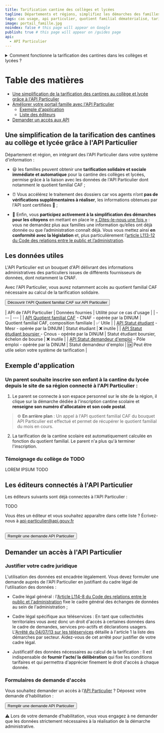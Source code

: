 ```yaml
---
title: Tarification cantine des collèges et lycées
tagline: Départements et régions, simplifiez les démarches des familles en calculant automatiquement leur tarif de restauration scolaire pour les collégiens et lycéens.
tags: cas usage, api particulier, quotient familial dématérialisé, tarification restauration scolaire, cantine collège, cantine lycée
image: portail_famille.jpg
noindex: false # this page will appear on Google
publish: true # this page will appear on /guides page
api:
  - API Particulier
---
```


<details>
   <summary>Comment fonctionne la tarification des cantines dans les collèges et lycées ?</summary>

Les départements sont en charge des cantines des collèges, et les régions, des cantines des lycées. Dans ce cadre, ce sont ces collectivités qui fixent les tarifs de la restauration scolaire et qui peuvent décider d'appliquer une tarification sociale sur la base du quotient familial des familles.

Pour en savoir plus, consulter cette page de [Service-Public.fr](https://www.service-public.fr/particuliers/vosdroits/F24569)

</details>


# Table des matières

- [Une simplification de la tarification des cantines au collège et lycée grâce à l'API Particulier](#une-simplification-de-la-tarification-des-cantines-au-college-et-lycee-grace-a-l-api-particulier)
- [Améliorer votre portail famille avec l'API Particulier](#ameliorer-votre-portail-famille-avec-l-api-particulier)
  - [Exemple d'application](#exemple-d-application)
  - [Liste des éditeurs](#les-editeurs-proposant-des-portails-famille-connectes-a-l-api-particulier)
- [Demander un accès aux API](#demander-un-accès-aux-api)

## Une simplification de la tarification des cantines au collège et lycée grâce à l'API Particulier

Département et région, en intégrant des l'API Particulier dans votre système d'information :

- 😃 les familles peuvent obtenir une **tarification solidaire et sociale immédiate et automatique** pour la cantine des collèges et lycées, permise grâce à la liaison avec les données de l'API Particulier dont notamment le quotient familial CAF ;

- ⏰ Vous accélérez le traitement des dossiers car vos agents n’ont **pas de vérifications supplémentaires à réaliser**, les informations obtenues par l'API sont certifiées 🔎 ;

- 🎯 Enfin, vous **participez activement à la simplification des démarches pour les citoyens** en mettant en place le [« Dites-le-nous une fois »](https://www.numerique.gouv.fr/services/guichet-dites-le-nous-une-fois/) : vous ne demandez plus aux familles une information qu’elles ont déjà donnée ou que l’administration connaît déjà.
Vous vous mettez ainsi **en conformité avec la législation** et, plus particulièrement l’[article L113-12 du Code des relations entre le public et l’administration](https://www.legifrance.gouv.fr/codes/article_lc/LEGIARTI000037313155).

## Les données utiles

L'API Particulier est un bouquet d'API délivrant des informations administratives des particuliers issues de différents fournisseurs de données, dont notamment la CNAF.

Avec l'API Particulier, vous aurez notamment accès au quotient familial CAF nécessaire au calcul de la tarification solidaire.

<Button href="https://particulier.api.gouv.fr/catalogue/cnaf/quotient_familial">Découvrir l'API Quotient familial CAF sur API Particulier</Button>


| API de l'API Particulier | Données fournies  | Utilité pour ce cas d'usage |
| --- | --- |
| [API Quotient familial CAF](https://particulier.api.gouv.fr/catalogue/cnaf/quotient_familial) - CNAF - opérée par la DINUM | Quotient familial CAF, composition familiale  | ✅ Utile |
| [API Statut étudiant](https://particulier.api.gouv.fr/catalogue/mesr/statut_etudiant) - Mesr - opérée par la DINUM | Statut étudiant | ❌ inutile |
| [API Statut étudiant boursier ](https://particulier.api.gouv.fr/catalogue/cnous/statut_etudiant_boursier) - Cnous - opérée par la DINUM | Statut étudiant boursier, échelon de bourse | ❌ inutile |
| [API Statut demandeur d'emploi](https://particulier.api.gouv.fr/catalogue/pole_emploi/situation) - Pôle emploi - opérée par la DINUM | Statut demandeur d'emploi | 🆗 Peut être utile selon votre système de tarification |


## Exemple d'application

### Un parent souhaite inscrire son enfant à la cantine du lycée depuis le site de sa région connecté à l'API Particulier :

1. Le parent se connecte à son espace personnel sur le site de la région, il clique sur la démarche dédiée à l'inscription cantine scolaire et **renseigne son numéro d'allocataire et son code postal**.

> ⚙️ **En arrière plan** : Un appel à l'API quotient familial CAF du bouquet API Particulier est effectué et permet de récupérer le quotient familial du mois en cours.

2. La tarification de la cantine scolaire est automatiquement calculée en fonction du quotient familial. Le parent n'a plus qu'à terminer l'inscription.


### Témoignage du collège de TODO

LOREM IPSUM TODO

## Les éditeurs connectés à l'API Particulier

Les éditeurs suivants sont déjà connectés à l'API Particulier :

TODO

Vous êtes un éditeur et vous souhaitez apparaître dans cette liste ? Écrivez-nous à [api-particulier@api.gouv.fr](mailto:api-particulier@api.gouv.fr)

<br/>
<Button href="https://datapass.api.gouv.fr/api-particulier?demarche=ccas">Remplir une demande API Particulier</Button>

## Demander un accès à l'API Particulier

### Justifier votre cadre juridique

L'utilisation des données est encadrée légalement. Vous devez formuler une demande auprès de l'API Particulier en justifiant du cadre légal de l'utilisation des données :

- Cadre légal général : l'[Article L114-8 du Code des relations entre le public et l'administration](https://www.legifrance.gouv.fr/codes/article_lc/LEGIARTI000045213315) fixe le cadre général des échanges de données au sein de l'administration ;

- Cadre légal spécifique aux téléservices : En tant que collectivités territoriales vous avez donc un droit d'accès à certaines données dans le cadre de demandes, services pro-actifs et déclarations usagers. 
L'[Arrêté du 04/07/13 sur les téléservices](https://www.legifrance.gouv.fr/loda/id/JORFTEXT000027697207/#:~:text=Dans%20les%20r%C3%A9sum%C3%A9s-,Arr%C3%AAt%C3%A9%20du%204%20juillet%202013%20autorisant%20la%20mise%20en%20%C5%93uvre,publiques%20locales%20dont%20ils%20sont) détaille à l'article 1 la liste des démarches par secteur. Aidez-vous de cet arrêté pour justifier de votre cadre légal.

- Justificatif des données nécessaires au calcul de la tarification : Il est indispensable de **fournir l'acte/ la délibération** qui fixe les conditions tarifaires et qui permettra d'apprécier finement le droit d'accès à chaque donnée.

### Formulaires de demande d'accès

Vous souhaitez demander un accès à l'[API Particulier](https://particulier.api.gouv.fr/catalogue) ? Déposez votre demande d'habilitation :

<Button href="https://datapass.api.gouv.fr/api-particulier?demarche=ccas">Remplir une demande API Particulier</Button>

⚠️ Lors de votre demande d’habilitation, vous vous engagez à ne demander que les données strictement nécessaires à la réalisation de la démarche administrative.
